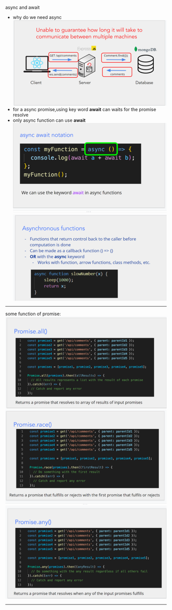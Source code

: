 $\text{async and await}$

- why do we need async
  ![](2023-02-03-00-17-44.png)
- for a async promise,using key word **await** can waits for the promise resolve
- only async function can use **await**
  ![](2023-02-03-00-19-30.png)
  ![](2023-02-03-00-20-02.png)

---

$\text{some function of promise:}$
![](2023-02-03-00-21-02.png)
![](2023-02-03-00-21-13.png)
![](2023-02-03-00-21-23.png)

---
